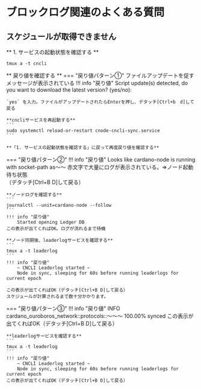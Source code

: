 # ブロックログ関連のよくある質問

## スケジュールが取得できません

** 1. サービスの起動状態を確認する **
```
tmux a -t cncli
```

** 戻り値を確認する **
=== "戻り値パターン①"
    ファイルアップデートを促すメッセージが表示されている
    !!! info "戻り値"
        Script update(s) detected, do you want to download the latest version? (yes/no):
    
    `yes` を入力。ファイルがアップデートされたらEnterを押し、デタッチ[Ctrl+b　d]して戻る

    **cncliサービスを再起動する**
    ```
    sudo systemctl reload-or-restart cnode-cncli-sync.service
    ```

    **「1. サービスの起動状態を確認する」に戻って再度戻り値を確認する**

    

=== "戻り値パターン②"
    !!! info "戻り値"
        Looks like cardano-node is running with socket-path as～～
    赤文字で大量にログが表示されている。⇒ノード起動待ち状態  
    （デタッチ[Ctrl+B D]して戻る） 
        
        
    **ノードログを確認する**
    ```
    journalctl --unit=cardano-node --follow
    ```
    !!! info "戻り値"
        Started opening Ledger DB
    この表示が出てくればOK。ログが流れるまで待機

    **ノード同期後、leaderlogサービスを確認する**
    ```
    tmux a -t leaderlog
    ```
    !!! info "戻り値"
        ~ CNCLI Leaderlog started ~  
        Node in sync, sleeping for 60s before running leaderlogs for current epoch
    
    この表示が出てくればOK（デタッチ[Ctrl+B D]して戻る）  
    スケジュールが計算されるまで数十分かかります。  

=== "戻り値パターン③"
    !!! info "戻り値"
        INFO  cardano_ouroboros_network::protocols::～～～ 100.00% synced
    この表示が出てくればOK（デタッチ[Ctrl+B D]して戻る）

    **leaderlogサービスを確認する**
    ```
    tmux a -t leaderlog
    ```
    !!! info "戻り値"
        ~ CNCLI Leaderlog started ~  
        Node in sync, sleeping for 60s before running leaderlogs for current epoch
    この表示が出てくればOK（デタッチ[Ctrl+B D]して戻る）



